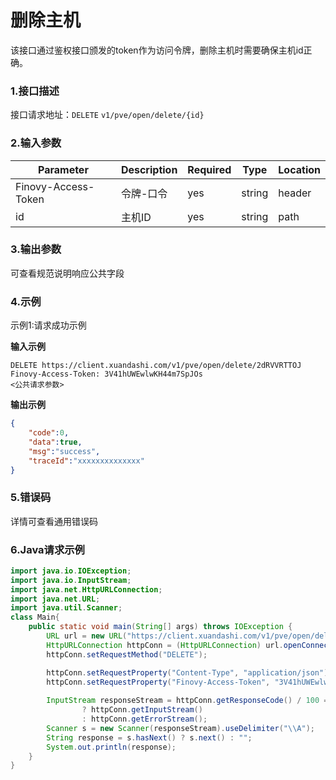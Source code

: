 # 删除主机
该接口通过鉴权接口颁发的token作为访问令牌，删除主机时需要确保主机id正确。

### 1.接口描述
接口请求地址：`DELETE`   `v1/pve/open/delete/{id}`

### 2.输入参数

| Parameter           | Description | Required | Type   | Location |
| ------------------- | ----------- | -------- | ------ | -------- |
| Finovy-Access-Token | 令牌-口令   | yes      | string | header   |
| id                  | 主机ID      | yes      | string | path     |

### 3.输出参数
可查看规范说明响应公共字段

### 4.示例
示例1:请求成功示例

**输入示例**
```text
DELETE https://client.xuandashi.com/v1/pve/open/delete/2dRVVRTTOJ
Finovy-Access-Token: 3V41hUWEwlwKH44m7SpJOs
<公共请求参数>

```

**输出示例**

```json
{
    "code":0,
    "data":true,
    "msg":"success",
    "traceId":"xxxxxxxxxxxxxx"
}
```

### 5.错误码
详情可查看通用错误码

### 6.Java请求示例
```java
import java.io.IOException;
import java.io.InputStream;
import java.net.HttpURLConnection;
import java.net.URL;
import java.util.Scanner;
class Main{
    public static void main(String[] args) throws IOException {
        URL url = new URL("https://client.xuandashi.com/v1/pve/open/delete/2dRVVRTTOJ");
        HttpURLConnection httpConn = (HttpURLConnection) url.openConnection();
        httpConn.setRequestMethod("DELETE");

        httpConn.setRequestProperty("Content-Type", "application/json");
        httpConn.setRequestProperty("Finovy-Access-Token", "3V41hUWEwlwKH44m7SpJOs");
        
        InputStream responseStream = httpConn.getResponseCode() / 100 == 2
                ? httpConn.getInputStream()
                : httpConn.getErrorStream();
        Scanner s = new Scanner(responseStream).useDelimiter("\\A");
        String response = s.hasNext() ? s.next() : "";
        System.out.println(response);
    }
}
```